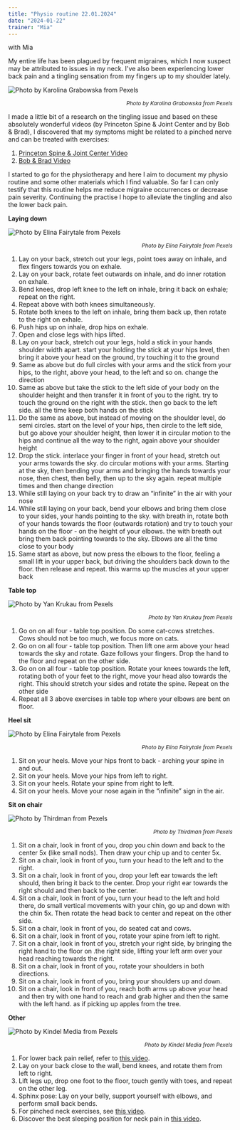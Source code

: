 ```yaml
---
title: "Physio routine 22.01.2024"
date: "2024-01-22"
trainer: "Mia"
---
```


with Mia

My entire life has been plagued by frequent migraines, which I now suspect may be attributed to issues in my neck. I've also been experiencing lower back pain and a tingling sensation from my fingers up to my shoulder lately.

![](https://i.imgur.com/4AZRU85.png "Photo by Karolina Grabowska from Pexels")<p style="font-size: 12px; text-align: right">_Photo by Karolina Grabowska from Pexels_</p>

I made a little bit of a research on the tingling issue and based on these absolutely wonderful videos (by Princeton Spine & Joint Center and by Bob & Brad), I discovered that my symptoms might be related to a pinched nerve and can be treated with exercises:

1. [Princeton Spine & Joint Center Video](https://www.youtube.com/watch?v=oNI6qiv0iyo&ab_channel=PrincetonSpine%26JointCenter)
2. [Bob & Brad Video](https://www.youtube.com/watch?v=2RKExEIslZw&ab_channel=Bob%26Brad)

I started to go for the physiotherapy and here I aim to document my physio routine and some other materials which I find valuable. So far I can only testify that this routine helps me reduce migraine occurrences or decrease pain severity. Continuing the practise I hope to alleviate the tingling and also the lower back pain.

**Laying down**

![](https://i.imgur.com/M9B911b.jpg "Photo by Elina Fairytale from Pexels")<p style="font-size: 12px; text-align: right">_Photo by Elina Fairytale from Pexels_</p>

1. Lay on your back, stretch out your legs, point toes away on inhale, and flex fingers towards you on exhale.
2. Lay on your back, rotate feet outwards on inhale, and do inner rotation on exhale.
3. Bend knees, drop left knee to the left on inhale, bring it back on exhale; repeat on the right.
4. Repeat above with both knees simultaneously.
5. Rotate both knees to the left on inhale, bring them back up, then rotate to the right on exhale.
6. Push hips up on inhale, drop hips on exhale.
7. Open and close legs with hips lifted.
8. Lay on your back, stretch out your legs, hold a stick in your hands shoulder width apart. start your holding the stick at your hips level, then bring it above your head on the ground, try touching it to the ground
9. Same as above but do full circles with your arms and the stick from your hips, to the right, above your head, to the left and so on. change the direction
10. Same as above but take the stick to the left side of your body on the shoulder height and then transfer it in front of you to the right. try to touch the ground on the right with the stick. then go back to the left side. all the time keep both hands on the stick
11. Do the same as above, but instead of moving on the shoulder level, do semi circles. start on the level of your hips, then circle to the left side, but go above your shoulder height, then lower it in circular motion to the hips and continue all the way to the right, again above your shoulder height
12. Drop the stick. interlace your finger in front of your head, stretch out your arms towards the sky. do circular motions with your arms. Starting at the sky, then bending your arms and bringing the hands towards your nose, then chest, then belly, then up to the sky again. repeat multiple times and then change direction
13. While still laying on your back try to draw an “infinite” in the air with your nose
14. While still laying on your back, bend your elbows and bring them close to your sides, your hands pointing to the sky. with breath in, rotate both of your hands towards the floor (outwards rotation) and try to touch your hands on the floor - on the height of your elbows. the with breath out bring them back pointing towards to the sky. Elbows are all the time close to your body
15. Same start as above, but now press the elbows to the floor, feeling a small lift in your upper back, but driving the shoulders back down to the floor. then release and repeat. this warms up the muscles at your upper back

**Table top**

![](https://i.imgur.com/fakwppY.jpg "Photo by Yan Krukau from Pexels")<p style="font-size: 12px; text-align: right">_Photo by Yan Krukau from Pexels_</p>

1. Go on on all four - table top position. Do some cat-cows stretches. Cows should not be too much, we focus more on cats.
2. Go on on all four - table top position. Then lift one arm above your head towards the sky and rotate. Gaze follows your fingers. Drop the hand to the floor and repeat on the other side.
3. Go on on all four - table top position. Rotate your knees towards the left, rotating both of your feet to the right, move your head also towards the right. This should stretch your sides and rotate the spine. Repeat on the other side
4. Repeat all 3 above exercises in table top where your elbows are bent on floor.

**Heel sit**

![](https://i.imgur.com/QHMymfL.png "Photo by Elina Fairytale from Pexels")<p style="font-size: 12px; text-align: right">_Photo by Elina Fairytale from Pexels_</p>

1. Sit on your heels. Move your hips front to back - arching your spine in and out.
2. Sit on your heels. Move your hips from left to right.
3. Sit on your heels. Rotate your spine from right to left.
4. Sit on your heels. Move your nose again in the “infinite” sign in the air.

**Sit on chair**

![](https://i.imgur.com/JjLg55G.jpg "Photo by Thirdman from Pexels")<p style="font-size: 12px; text-align: right">_Photo by Thirdman from Pexels_</p>

1. Sit on a chair, look in front of you, drop you chin down and back to the center 5x (like small nods). Then draw your chip up and to center 5x.
2. Sit on a chair, look in front of you, turn your head to the left and to the right.
3. Sit on a chair, look in front of you, drop your left ear towards the left should, then bring it back to the center. Drop your right ear towards the right should and then back to the center.
4. Sit on a chair, look in front of you, turn your head to the left and hold there, do small vertical movements with your chin, go up and down with the chin 5x. Then rotate the head back to center and repeat on the other side.
5. Sit on a chair, look in front of you, do seated cat and cows.
6. Sit on a chair, look in front of you, rotate your spine from left to right.
7. Sit on a chair, look in front of you, stretch your right side, by bringing the right hand to the floor on .the right side, lifting your left arm over your head reaching towards the right.
8. Sit on a chair, look in front of you, rotate your shoulders in both directions.
9. Sit on a chair, look in front of you, bring your shoulders up and down.
10. Sit on a chair, look in front of you, reach both arms up above your head and then try with one hand to reach and grab higher and then the same with the left hand. as if picking up apples from the tree.

**Other**

![](https://i.imgur.com/5xsLKOG.png "Photo by Kindel Media from Pexels")<p style="font-size: 12px; text-align: right">_Photo by Kindel Media from Pexels_</p>

1. For lower back pain relief, refer to [this video](https://m.youtube.com/watch?v=8UqLFyd9Rno).
2. Lay on your back close to the wall, bend knees, and rotate them from left to right.
3. Lift legs up, drop one foot to the floor, touch gently with toes, and repeat on the other leg.
4. Sphinx pose: Lay on your belly, support yourself with elbows, and perform small back bends.
5. For pinched neck exercises, see [this video](https://www.youtube.com/watch?v=q5SsM9PWWYc&ab_channel=ToneandTighten).
6. Discover the best sleeping position for neck pain in [this video](https://m.youtube.com/watch?v=xZfIn_OHADI&t=0s).
